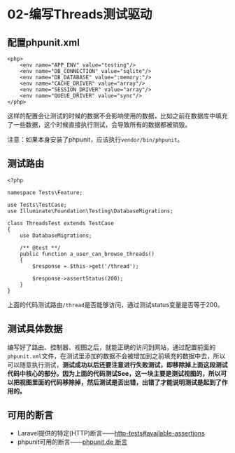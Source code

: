 # 02-编写Threads测试驱动
## 配置phpunit.xml

```
<php>
    <env name="APP_ENV" value="testing"/>
    <env name="DB_CONNECTION" value="sqlite"/>
    <env name="DB_DATABASE" value=":memory:"/>
    <env name="CACHE_DRIVER" value="array"/>
    <env name="SESSION_DRIVER" value="array"/>
    <env name="QUEUE_DRIVER" value="sync"/>
</php>
```
这样的配置会让测试的时候的数据不会影响使用的数据，比如之前在数据库中填充了一些数据，这个时候直接执行测试，会导致所有的数据都被销毁。

注意：如果本身安装了phpunit，应该执行`vendor/bin/phpunit`。

## 测试路由
```
<?php

namespace Tests\Feature;

use Tests\TestCase;
use Illuminate\Foundation\Testing\DatabaseMigrations;

class ThreadsTest extends TestCase
{
    use DatabaseMigrations;

    /** @test **/
    public function a_user_can_browse_threads()
    {
        $response = $this->get('/thread');

        $response->assertStatus(200);
    }
}
```
上面的代码测试路由`/thread`是否能够访问，通过测试status变量是否等于200。

## 测试具体数据
编写好了路由、控制器、视图之后，就能正确的访问到网站，通过配置前面的`phpunit.xml`文件，在测试里添加的数据不会被增加到之前填充的数据中去，所以可以随意执行测试，**测试成功以后还要注意进行失败测试，即移除掉上面这段测试代码中核心的部分。因为上面的代码测试See，这一块主要是测试视图的，所以可以把视图里面的代码移除掉，然后测试是否出错，出错了才能说明测试是起到了作用的。**

## 可用的断言
* Laravel提供的特定(HTTP)断言——[http-tests#available-assertions](https://laravel.com/docs/5.4/http-tests#available-assertions)
* phpunit可用的断言——[phpunit.de 断言](https://phpunit.de/manual/5.7/zh_cn/appendixes.assertions.html)

